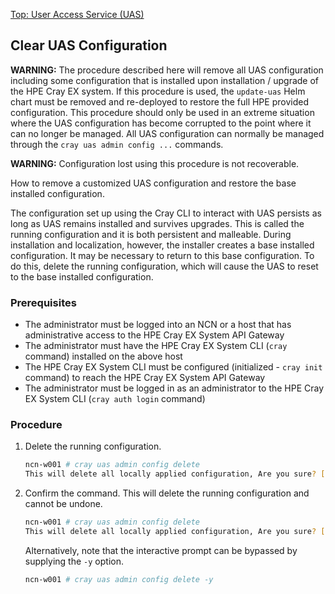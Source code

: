[Top: User Access Service (UAS)](User_Access_Service_UAS.md)

## Clear UAS Configuration

**WARNING:** The procedure described here will remove all UAS configuration including some configuration that is installed upon installation / upgrade of the HPE Cray EX system.  If this procedure is used, the `update-uas` Helm chart must be removed and re-deployed to restore the full HPE provided configuration.  This procedure should only be used in an extreme situation where the UAS configuration has become corrupted to the point where it can no longer be managed. All UAS configuration can normally be managed through the `cray uas admin config ...` commands.

**WARNING:** Configuration lost using this procedure is not recoverable.

How to remove a customized UAS configuration and restore the base installed configuration.

The configuration set up using the Cray CLI to interact with UAS persists as long as UAS remains installed and survives upgrades. This is called the running configuration and it is both persistent and malleable. During installation and localization, however, the installer creates a base installed configuration. It may be necessary to return to this base configuration. To do this, delete the running configuration, which will cause the UAS to reset to the base installed configuration.

### Prerequisites

* The administrator must be logged into an NCN or a host that has administrative access to the HPE Cray EX System API Gateway
* The administrator must have the HPE Cray EX System CLI (`cray` command) installed on the above host
* The HPE Cray EX System CLI must be configured (initialized - `cray init` command) to reach the HPE Cray EX System API Gateway
* The administrator must be logged in as an administrator to the HPE Cray EX System CLI (`cray auth login` command)

### Procedure

1.  Delete the running configuration.

    ```bash
    ncn-w001 # cray uas admin config delete
    This will delete all locally applied configuration, Are you sure? [y/N]:
    ```

2.  Confirm the command. This will delete the running configuration and cannot be undone.

    ```bash
    ncn-w001 # cray uas admin config delete
    This will delete all locally applied configuration, Are you sure? [y/N]: y
    ```

    Alternatively, note that the interactive prompt can be bypassed by supplying the `-y` option.

    ```bash
    ncn-w001 # cray uas admin config delete -y
    ```

